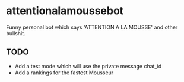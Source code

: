 # attentionalamoussebot
Funny personal bot which says 'ATTENTION A LA MOUSSE' and other bullshit.

## TODO
* Add a test mode which will use the private message chat_id
* Add a rankings for the fastest Mousseur